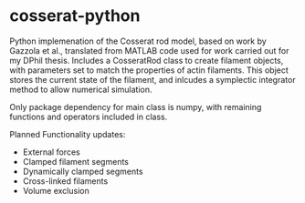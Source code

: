 # cosserat-python
Python implemenation of the Cosserat rod model, based on work by Gazzola et al., translated from MATLAB code used for work carried out for my DPhil thesis. Includes a CosseratRod class to create filament objects, with parameters set to match the properties of actin filaments. This object stores the current state of the filament, and inlcudes a symplectic integrator method to allow numerical simulation. 

Only package dependency for main class is numpy, with remaining functions and operators included in class.

Planned Functionality updates:
- External forces
- Clamped filament segments
- Dynamically clamped segments
- Cross-linked filaments
- Volume exclusion
